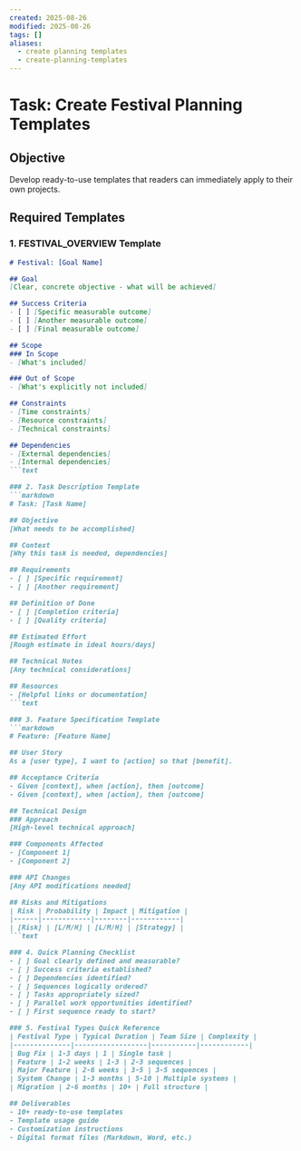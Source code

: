 ```yaml
---
created: 2025-08-26
modified: 2025-08-26
tags: []
aliases:
  - create planning templates
  - create-planning-templates
---
```


# Task: Create Festival Planning Templates

## Objective
Develop ready-to-use templates that readers can immediately apply to their own projects.

## Required Templates

### 1. FESTIVAL_OVERVIEW Template
```markdown
# Festival: [Goal Name]

## Goal
[Clear, concrete objective - what will be achieved]

## Success Criteria
- [ ] [Specific measurable outcome]
- [ ] [Another measurable outcome]
- [ ] [Final measurable outcome]

## Scope
### In Scope
- [What's included]

### Out of Scope
- [What's explicitly not included]

## Constraints
- [Time constraints]
- [Resource constraints]
- [Technical constraints]

## Dependencies
- [External dependencies]
- [Internal dependencies]
```text

### 2. Task Description Template
```markdown
# Task: [Task Name]

## Objective
[What needs to be accomplished]

## Context
[Why this task is needed, dependencies]

## Requirements
- [ ] [Specific requirement]
- [ ] [Another requirement]

## Definition of Done
- [ ] [Completion criteria]
- [ ] [Quality criteria]

## Estimated Effort
[Rough estimate in ideal hours/days]

## Technical Notes
[Any technical considerations]

## Resources
- [Helpful links or documentation]
```text

### 3. Feature Specification Template
```markdown
# Feature: [Feature Name]

## User Story
As a [user type], I want to [action] so that [benefit].

## Acceptance Criteria
- Given [context], when [action], then [outcome]
- Given [context], when [action], then [outcome]

## Technical Design
### Approach
[High-level technical approach]

### Components Affected
- [Component 1]
- [Component 2]

### API Changes
[Any API modifications needed]

## Risks and Mitigations
| Risk | Probability | Impact | Mitigation |
|------|------------|--------|------------|
| [Risk] | [L/M/H] | [L/M/H] | [Strategy] |
```text

### 4. Quick Planning Checklist
- [ ] Goal clearly defined and measurable?
- [ ] Success criteria established?
- [ ] Dependencies identified?
- [ ] Sequences logically ordered?
- [ ] Tasks appropriately sized?
- [ ] Parallel work opportunities identified?
- [ ] First sequence ready to start?

### 5. Festival Types Quick Reference
| Festival Type | Typical Duration | Team Size | Complexity |
|--------------|------------------|-----------|------------|
| Bug Fix | 1-3 days | 1 | Single task |
| Feature | 1-2 weeks | 1-3 | 2-3 sequences |
| Major Feature | 2-6 weeks | 3-5 | 3-5 sequences |
| System Change | 1-3 months | 5-10 | Multiple systems |
| Migration | 2-6 months | 10+ | Full structure |

## Deliverables
- 10+ ready-to-use templates
- Template usage guide
- Customization instructions
- Digital format files (Markdown, Word, etc.)